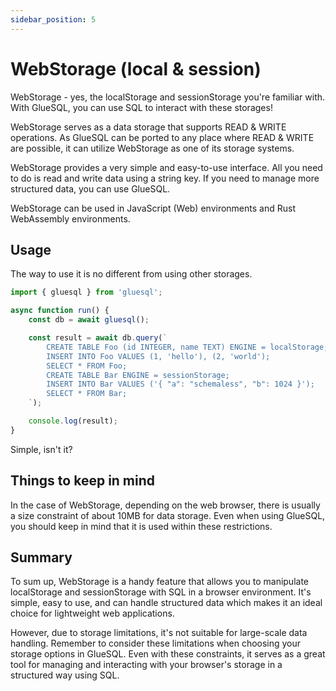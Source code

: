 ```yaml
---
sidebar_position: 5
---
```


# WebStorage (local & session)

WebStorage - yes, the localStorage and sessionStorage you're familiar with. With GlueSQL, you can use SQL to interact with these storages!

WebStorage serves as a data storage that supports READ & WRITE operations. As GlueSQL can be ported to any place where READ & WRITE are possible, it can utilize WebStorage as one of its storage systems.

WebStorage provides a very simple and easy-to-use interface. All you need to do is read and write data using a string key. If you need to manage more structured data, you can use GlueSQL.

WebStorage can be used in JavaScript (Web) environments and Rust WebAssembly environments.

## Usage
The way to use it is no different from using other storages.

```javascript
import { gluesql } from 'gluesql';

async function run() {
    const db = await gluesql();

    const result = await db.query(`
        CREATE TABLE Foo (id INTEGER, name TEXT) ENGINE = localStorage;
        INSERT INTO Foo VALUES (1, 'hello'), (2, 'world');
        SELECT * FROM Foo;
        CREATE TABLE Bar ENGINE = sessionStorage;
        INSERT INTO Bar VALUES ('{ "a": "schemaless", "b": 1024 }');
        SELECT * FROM Bar;
    `);

    console.log(result);
}
```

Simple, isn't it?

## Things to keep in mind
In the case of WebStorage, depending on the web browser, there is usually a size constraint of about 10MB for data storage. Even when using GlueSQL, you should keep in mind that it is used within these restrictions.

## Summary
To sum up, WebStorage is a handy feature that allows you to manipulate localStorage and sessionStorage with SQL in a browser environment. It's simple, easy to use, and can handle structured data which makes it an ideal choice for lightweight web applications.

However, due to storage limitations, it's not suitable for large-scale data handling. Remember to consider these limitations when choosing your storage options in GlueSQL. Even with these constraints, it serves as a great tool for managing and interacting with your browser's storage in a structured way using SQL.